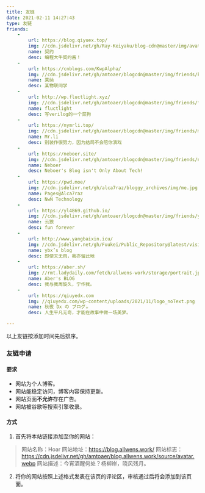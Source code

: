 ```yaml
---
title: 友链
date: 2021-02-11 14:27:43
type: 友链
friends:
    - 
        url: https://blog.qiyuex.top/
        img: //cdn.jsdelivr.net/gh/Ray-Keiyaku/blog-cdn@master/img/avatar/Ray.jpg
        name: 契约
        desc: 编程大牛契约酱！
    - 
        url: https://cnblogs.com/KwpAlpha/
        img: //cdn.jsdelivr.net/gh/amtoaer/blogcdn@master/img/friends/kwpalpha.jpg
        name: 莱纳
        desc: 某物联同学
    - 
        url: http://wp.fluctlight.xyz/
        img: //cdn.jsdelivr.net/gh/amtoaer/blogcdn@master/img/friends/fluctlight.jpg
        name: fluctlight
        desc: 写verilog的一个菜狗
    - 
        url: https://nymrli.top/
        img: //cdn.jsdelivr.net/gh/amtoaer/blogcdn@master/img/friends/mrli.jpeg
        name: Mr.li
        desc: 别装作很努力，因为结局不会陪你演戏
    - 
        url: https://neboer.site/
        img: //cdn.jsdelivr.net/gh/amtoaer/blogcdn@master/img/friends/neboer.jpg
        name: Neboer
        desc: Neboer's Blog isn't Only About Tech!
    - 
        url: https://pwd.moe/
        img: //cdn.jsdelivr.net/gh/alca7raz/bloggy_archives/img/me.jpg
        name: Pages@Alca7raz
        desc: NwN Technology
    - 
        url: https://yl4869.github.io/
        img: //cdn.jsdelivr.net/gh/amtoaer/blogcdn@master/img/friends/yunlang.jpg
        name: 云狼
        desc: fun forever
    - 
        url: http://www.yangbaixin.icu/
        img: //cdn.jsdelivr.net/gh/Fuukei/Public_Repository@latest/vision/basic/favicon.ico
        name: ybx’s blog
        desc: 即使天无雨，我亦留此地
    - 
        url: https://aber.sh/
        img: //rmt.ladydaily.com/fetch/allwens-work/storage/portrait.jpg
        name: Aber's BLOG
        desc: 我与我周旋久，宁作我。
    - 
        url: https://qiuyedx.com
        img: //qiuyedx.com/wp-content/uploads/2021/11/logo_noText.png
        name: 秋夜 Dx の ブログ☕
        desc: 人生平凡无奇，才能在故事中做一场美梦。

---
```


以上友链按添加时间先后排序。

### 友链申请

#### 要求

+ 网站为个人博客。
+ 网站能稳定访问，博客内容保持更新。
+ 网站页面**不允许**存在广告。
+ 网站被谷歌等搜索引擎收录。

#### 方式

1. 首先将本站链接添加至你的网站：

> 网站名称：Hoar
> 网站地址：https://blog.allwens.work/
> 网站标志：https://cdn.jsdelivr.net/gh/amtoaer/blog.allwens.work/source/avatar.webp
> 网站描述：今宵酒醒何处？杨柳岸，晓风残月。

2. 将你的网站按照上述格式发表在该页的评论区，审核通过后将会添加到该页面。
<br/>
<br/>